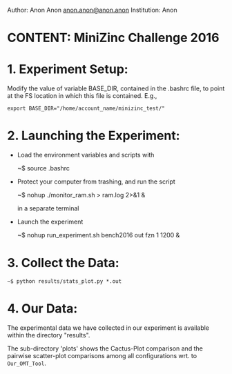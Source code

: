 Author:      Anon Anon <anon.anon@anon.anon>
Institution: Anon

# CONTENT: MiniZinc Challenge 2016

# 1. Experiment Setup:

Modify the value of variable BASE_DIR, contained in the .bashrc file, to point
at the FS location in which this file is contained. E.g.,

    export BASE_DIR="/home/account_name/minizinc_test/"

# 2. Launching the Experiment:

- Load the environment variables and scripts with

    ~$ source .bashrc

- Protect your computer from trashing, and run the script

    ~$ nohup ./monitor_ram.sh > ram.log 2>&1 &

  in a separate terminal

- Launch the experiment

    ~$ nohup run_experiment.sh bench2016 out fzn 1 1200 &

# 3. Collect the Data:

    ~$ python results/stats_plot.py *.out

# 4. Our Data:

   The experimental data we have collected in our experiment
   is available within the directory "results".

   The sub-directory 'plots' shows the Cactus-Plot comparison
   and the pairwise scatter-plot comparisons among all configurations
   wrt. to `Our_OMT_Tool`.
